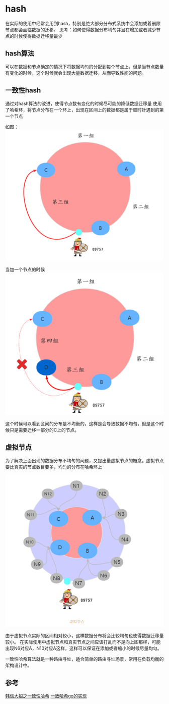 # hash
在实际的使用中经常会用到hash，特别是绝大部分分布式系统中会添加或着删除节点都会面临数据的迁移。
思考：如何使得数据分布均匀并且在增加或者减少节点的时候使得数据迁移量最少

## hash算法
可以在数据和节点确定的情况下将数据均匀的分配到每个节点上，但是当节点数量有变化的时候，这个时候就会出现大量数据迁移，从而导致性能的问题。
## 一致性hash
通过对hash算法的改进，使得节点数有变化的时候尽可能的降低数据迁移量
使用了哈希环，将节点分布在一个环上，出现在区间上的数据都是属于顺时针遇到的第一个节点

如图：![title](../../.local/static/2021/2/1/Snipaste_2021-03-01_12-04-15.1614600303794.png)

当加一个节点的时候
![title](../../.local/static/2021/2/1/Snipaste_2021-03-01_12-05-39.1614600381377.png)

这个时候可以看到区间的分布是不均衡的，这样是会导致数据不均匀，但是这个时候只是需要迁移一部分的C上的节点。
## 虚拟节点
为了解决上面出现的数据分布不均匀的问题，又提出量虚拟节点的概念，虚拟节点要比真实的节点数目要多，均匀的分布在哈希环上

![title](../../.local/static/2021/2/1/Snipaste_2021-03-01_12-10-27.1614600648222.png)

由于虚拟节点实际的区间相对较小，这样数据分布将会比较均匀也使得数据迁移量较小。
在实际使用中虚拟节点和真实节点之间应该打乱而不是向上图那样，可能出现N6对应A，N10对应A这样，这样可以保证在添加或者缩小的时候尽量均匀。

一致性哈希算法就是一种路由寻址，适合简单的路由寻址场景，常用在负载均衡的架构设计中。


## 参考
[韩信大招之一致性哈希](https://mp.weixin.qq.com/s/eAQ1_Lsmd57DJWMFH60cgQ)
[一致哈希go的实现](https://mp.weixin.qq.com/s?__biz=MzAxMTA4Njc0OQ==&mid=2651440746&idx=2&sn=1491963e2132b4de2f90d0d21161dd1f&chksm=80bb1898b7cc918e959b43ffb355193a2d46791745303393b4490176253924638d8fb1c01836&scene=21#wechat_redirect)















